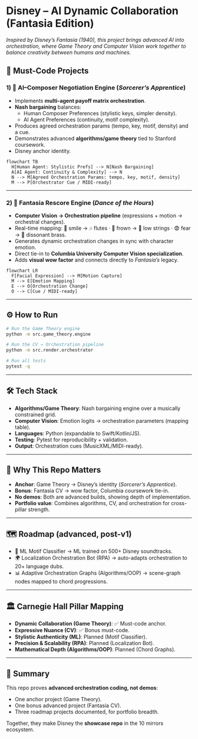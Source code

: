# Disney – AI Dynamic Collaboration (Fantasia Edition)

*Inspired by Disney’s Fantasia (1940), this project brings advanced AI into orchestration, where Game Theory and Computer Vision work together to balance creativity between humans and machines.*

## 🎼 Must-Code Projects

### 1) 🤹 AI–Composer Negotiation Engine (*Sorcerer’s Apprentice*)

- Implements **multi-agent payoff matrix orchestration**.  
- **Nash bargaining** balances:  
  - Human Composer Preferences (stylistic keys, simpler density).  
  - AI Agent Preferences (continuity, motif complexity).  
- Produces agreed orchestration params (tempo, key, motif, density) and a cue.  
- Demonstrates advanced **algorithms/game theory** tied to Stanford coursework.  
- Disney anchor identity.  

```mermaid
flowchart TB
  H[Human Agent: Stylistic Prefs] --> N[Nash Bargaining]
  A[AI Agent: Continuity & Complexity] --> N
  N --> M[Agreed Orchestration Params: tempo, key, motif, density]
  M --> P[Orchestrator Cue / MIDI-ready]
```

---

### 2) 🧚 Fantasia Rescore Engine (*Dance of the Hours*)

- **Computer Vision → Orchestration pipeline** (expressions + motion → orchestral changes).  
- Real-time mapping: 🙂 smile → 🎶 flutes · 🙁 frown → 🎻 low strings · 😨 fear → 🎺 dissonant brass.  
- Generates dynamic orchestration changes in sync with character emotion.  
- Direct tie-in to **Columbia University Computer Vision specialization**.  
- Adds **visual wow factor** and connects directly to *Fantasia’s* legacy.  

```mermaid
flowchart LR
  F[Facial Expression] --> M[Motion Capture]
  M --> E[Emotion Mapping]
  E --> O[Orchestration Change]
  O --> C[Cue / MIDI-ready]
```

---

## ⚙️ How to Run

```bash
# Run the Game Theory engine
python -m src.game_theory.engine

# Run the CV → Orchestration pipeline
python -m src.render.orchestrator

# Run all tests
pytest -q
```

---

## 🛠 Tech Stack

- **Algorithms/Game Theory**: Nash bargaining engine over a musically constrained grid.  
- **Computer Vision**: Emotion logits → orchestration parameters (mapping table).  
- **Languages**: Python (expandable to Swift/Kotlin/JS).  
- **Testing**: Pytest for reproducibility + validation.  
- **Output**: Orchestration cues (MusicXML/MIDI-ready).  

---

## 🎯 Why This Repo Matters

- **Anchor**: Game Theory → Disney’s identity (*Sorcerer’s Apprentice*).  
- **Bonus**: Fantasia CV → wow factor, Columbia coursework tie-in.  
- **No demos**: Both are advanced builds, showing depth of implementation.  
- **Portfolio value**: Combines algorithms, CV, and orchestration for cross-pillar strength.  

---

## 🗺 Roadmap (advanced, post-v1)

- 🎵 ML Motif Classifier → ML trained on 500+ Disney soundtracks.  
- 🌍 Localization Orchestration Bot (RPA) → auto-adapts orchestration to 20+ language dubs.  
- 📊 Adaptive Orchestration Graphs (Algorithms/OOP) → scene-graph nodes mapped to chord progressions.  

---

## 🏛 Carnegie Hall Pillar Mapping

- **Dynamic Collaboration (Game Theory)**: ✅ Must-code anchor.  
- **Expressive Nuance (CV)**: ✅ Bonus must-code.  
- **Stylistic Authenticity (ML)**: Planned (Motif Classifier).  
- **Precision & Scalability (RPA)**: Planned (Localization Bot).  
- **Mathematical Depth (Algorithms/OOP)**: Planned (Chord Graphs).  

---

## 📌 Summary

This repo proves **advanced orchestration coding, not demos**:

- One anchor project (Game Theory).  
- One bonus advanced project (Fantasia CV).  
- Three roadmap projects documented, for portfolio breadth.  

Together, they make Disney the **showcase repo** in the 10 mirrors ecosystem.  
